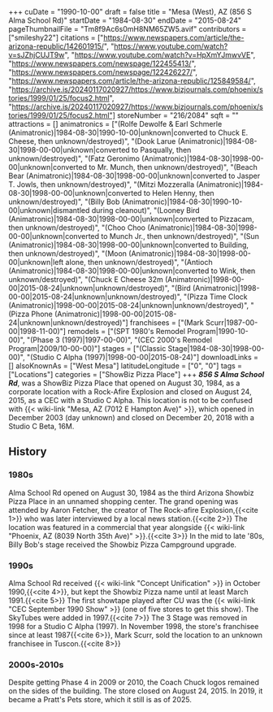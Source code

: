 +++
cuDate = "1990-10-00"
draft = false
title = "Mesa (West), AZ (856 S Alma School Rd)"
startDate = "1984-08-30"
endDate = "2015-08-24"
pageThumbnailFile = "Tm8f9Ac6s0mH8NM65ZW5.avif"
contributors = ["smileshy22"]
citations = ["https://www.newspapers.com/article/the-arizona-republic/142601915/", "https://www.youtube.com/watch?v=sJZhjCUJT9w", "https://www.youtube.com/watch?v=HpXmYJmwvVE", "https://www.newspapers.com/newspage/122455413/", "https://www.newspapers.com/newspage/122426227/", "https://www.newspapers.com/article/the-arizona-republic/125849584/", "https://archive.is/20240117020927/https://www.bizjournals.com/phoenix/stories/1999/01/25/focus2.html", "https://archive.is/20240117020927/https://www.bizjournals.com/phoenix/stories/1999/01/25/focus2.html"]
storeNumber = "216/2084"
sqft = ""
attractions = []
animatronics = ["(Rolfe Dewolfe & Earl Schmerle (Animatronic)|1984-08-30|1990-10-00|unknown|converted to Chuck E. Cheese, then unknown/destroyed)", "(Dook Larue (Animatronic)|1984-08-30|1998-00-00|unknown|converted to Pasqually, then unknown/destroyed)", "(Fatz Geronimo (Animatronic)|1984-08-30|1998-00-00|unknown|converted to Mr. Munch, then unknown/destroyed)", "(Beach Bear (Animatronic)|1984-08-30|1998-00-00|unknown|converted to Jasper T. Jowls, then unknown/destroyed)", "(Mitzi Mozzeralla (Animatronic)|1984-08-30|1998-00-00|unknown|converted to Helen Henny, then unknown/destroyed)", "(Billy Bob (Animatronic)|1984-08-30|1990-10-00|unknown|dismantled during cleanout)", "(Looney Bird (Animatronic)|1984-08-30|1998-00-00|unknown|converted to Pizzacam, then unknown/destroyed)", "(Choo Choo (Animatronic)|1984-08-30|1998-00-00|unknown|converted to Munch Jr., then unknown/destroyed)", "(Sun (Animatronic)|1984-08-30|1998-00-00|unknown|converted to Building, then unknown/destroyed)", "(Moon (Animatronic)|1984-08-30|1998-00-00|unknown|left alone, then unknown/destroyed)", "(Antioch (Animatronic)|1984-08-30|1998-00-00|unknown|converted to Wink, then unknown/destroyed)", "(Chuck E Cheese 32m (Animatronic)|1998-00-00|2015-08-24|unknown|unknown/destroyed)", "(Bird (Animatronic)|1998-00-00|2015-08-24|unknown|unknown/destroyed)", "(Pizza Time Clock (Animatronic)|1998-00-00|2015-08-24|unknown|unknown/destroyed)", "(Pizza Phone (Animatronic)|1998-00-00|2015-08-24|unknown|unknown/destroyed)"]
franchisees = ["(Mark Scurr|1987-00-00|1998-11-00)"]
remodels = ["(SPT 1980's Remodel Program|1990-10-00)", "(Phase 3 (1997)|1997-00-00)", "(CEC 2000's Remodel Program|2009/10-00-00)"]
stages = ["(Classic Stage|1984-08-30|1998-00-00)", "(Studio C Alpha (1997)|1998-00-00|2015-08-24)"]
downloadLinks = []
alsoKnownAs = ["West Mesa"]
latitudeLongitude = ["0", "0"]
tags = ["Locations"]
categories = ["ShowBiz Pizza Place"]
+++
***856 S Alma School Rd***, was a ShowBiz Pizza Place that opened on August 30, 1984, as a corporate location with a Rock-Afire Explosion and closed on August 24, 2015, as a CEC with a Studio C Alpha. This location is not to be confused with {{< wiki-link "Mesa, AZ (7012 E Hampton Ave)" >}}, which opened in December 2003 (day unknown) and closed on December 20, 2018 with a Studio C Beta, 16M.

## History

### 1980s

Alma School Rd opened on August 30, 1984 as the third Arizona Showbiz Pizza Place in an unnamed shopping center. The grand opening was attended by Aaron Fetcher, the creator of The Rock-afire Explosion,{{<cite 1>}} who was later interviewed by a local news station.{{<cite 2>}} The location was featured in a commercial that year alongside {{< wiki-link "Phoenix, AZ (8039 North 35th Ave)" >}}.{{<cite 3>}} In the mid to late '80s, Billy Bob's stage received the Showbiz Pizza Campground upgrade.

### 1990s

Alma School Rd received {{< wiki-link "Concept Unification" >}} in October 1990,{{<cite 4>}}, but kept the Showbiz Pizza name until at least March 1991.{{<cite 5>}} The first showtape played after CU was the {{< wiki-link "CEC September 1990 Show" >}} (one of five stores to get this show). The SkyTubes were added in 1997.{{<cite 7>}} The 3 Stage was removed in 1998 for a Studio C Alpha (1997). In November 1998, the store's franchisee since at least 1987{{<cite 6>}}, Mark Scurr, sold the location to an unknown franchisee in Tuscon.{{<cite 8>}}

### 2000s-2010s

Despite getting Phase 4 in 2009 or 2010, the Coach Chuck logos remained on the sides of the building. The store closed on August 24, 2015. In 2019, it became a Pratt's Pets store, which it still is as of 2025.
